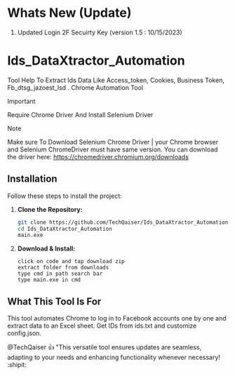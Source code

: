 # Whats New (Update)
1. Updated Login 2F Secuirty Key (version 1.5 : 10/15/2023)

# Ids_DataXtractor_Automation
Tool Help To Extract Ids Data Like Access_token, Cookies, Business Token, Fb_dtsg_jazoest_lsd . Chrome Automation Tool 


> [!IMPORTANT]
> Require Chrome Driver And Install Selenium Driver

> [!NOTE]
> Make sure To Download Selenium Chrome Driver | your Chrome browser and Selenium ChromeDriver must have same version. You can download the driver here: https://chromedriver.chromium.org/downloads

## Installation

Follow these steps to install the project:

1. **Clone the Repository:**

   ```bash
   git clone https://github.com/TechQaiser/Ids_DataXtractor_Automation
   cd Ids_DataXtractor_Automation
   main.exe
   
2. **Download & Install:**

   ```
   click on code and tap download zip
   extract folder from downloads
   type cmd in path search bar
   type main.exe in cmd 

## What This Tool Is For

This tool automates Chrome to log in to Facebook accounts one by one and extract data to an Excel sheet. Get IDs from ids.txt and customize config.json.

@TechQaiser :+1: "This versatile tool ensures updates are seamless, adapting to your needs and enhancing functionality whenever necessary! :shipit:
